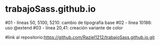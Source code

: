 # trabajoSass.github.io

#01 - líneas 50, 5100, 5210: cambio de tipografía base
#02 - línea 10186: uso @extend
#03 - línea 20,41: creación variante de color

#link al repositorio:https://github.com/Raziel1212/trabajoSass.github.io.git
